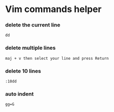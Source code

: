 # Vim commands helper

### delete the current line
```dd```

### delete multiple lines
```maj + v then select your line and press Return```

### delete 10 lines
```:10dd```

### auto indent
```gg=G```
